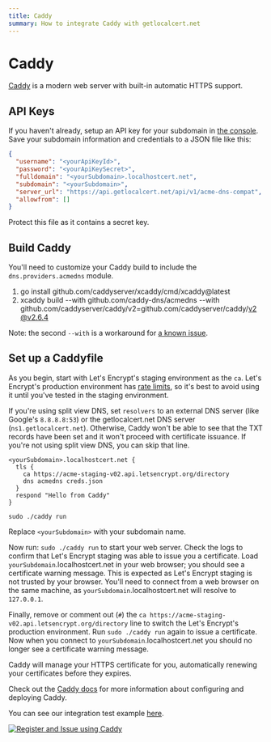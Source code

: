 ```yaml
---
title: Caddy
summary: How to integrate Caddy with getlocalcert.net
---
```


# Caddy

[Caddy](https://caddyserver.com/) is a modern web server with built-in automatic HTTPS support.

## API Keys

If you haven't already, setup an API key for your subdomain in [the console](https://console.getlocalcert.net/).
Save your subdomain information and credentials to a JSON file like this:

``` json title="credentials.json"
{
  "username": "<yourApiKeyId>",
  "password": "<yourApiKeySecret>",
  "fulldomain": "<yourSubdomain>.localhostcert.net",
  "subdomain": "<yourSubdomain>",
  "server_url": "https://api.getlocalcert.net/api/v1/acme-dns-compat",
  "allowfrom": []
}
```

Protect this file as it contains a secret key.

## Build Caddy

You'll need to customize your Caddy build to include the `dns.providers.acmedns` module.

1. go install github.com/caddyserver/xcaddy/cmd/xcaddy@latest
2. xcaddy build --with github.com/caddy-dns/acmedns --with github.com/caddyserver/caddy/v2=github.com/caddyserver/caddy/v2@v2.6.4

Note: the second `--with` is a workaround for [a known issue](https://github.com/caddyserver/caddy/issues/5301).


## Set up a Caddyfile

As you begin, start with Let's Encrypt's staging environment as the `ca`.
Let's Encrypt's production environment has [rate limits](https://letsencrypt.org/docs/rate-limits/), so it's best to avoid using it until you've tested in the staging environment.

If you're using split view DNS, set `resolvers` to an external DNS server (like Google's `8.8.8.8:53`) or the getlocalcert.net DNS server (`ns1.getlocalcert.net`).
Otherwise, Caddy won't be able to see that the TXT records have been set and it won't proceed with certificate issuance.
If you're not using split view DNS, you can skip that line.

``` text title="Caddyfile"
<yourSubdomain>.localhostcert.net {
  tls {
    ca https://acme-staging-v02.api.letsencrypt.org/directory
    dns acmedns creds.json
  }
  respond "Hello from Caddy"
}
```

``` shell
sudo ./caddy run
```

Replace `<yourSubdomain>` with your subdomain name.

Now run: `sudo ./caddy run` to start your web server.
Check the logs to confirm that Let's Encrypt staging was able to issue you a certificate.
Load `yourSubdomain`.localhostcert.net in your web browser; you should see a certificate warning message.
This is expected as Let's Encrypt staging is not trusted by your browser.
You'll need to connect from a web browser on the same machine, as `yourSubdomain`.localhostcert.net will resolve to `127.0.0.1`.

Finally, remove or comment out (`#`) the `ca https://acme-staging-v02.api.letsencrypt.org/directory` line to switch the Let's Encrypt's production environment.
Run `sudo ./caddy run` again to issue a certificate.
Now when you connect to `yourSubdomain`.localhostcert.net you should no longer see a certificate warning message.

Caddy will manage your HTTPS certificate for you, automatically renewing your certificates before they expires.

Check out the [Caddy docs](https://caddyserver.com/docs/) for more information about configuring and deploying Caddy.

You can see our integration test example [here](https://github.com/robalexdev/getlocalcert-client-tests/tree/main/examples/caddy).

[![Register and Issue using Caddy](https://github.com/robalexdev/getlocalcert-client-tests/actions/workflows/caddy.yml/badge.svg)](https://github.com/robalexdev/getlocalcert-client-tests/actions/workflows/caddy.yml)

